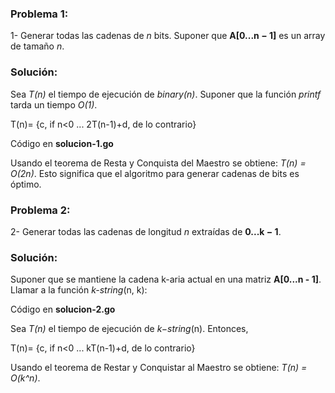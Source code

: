 
### Problema 1:

1- Generar todas las cadenas de *n* bits. Suponer que **A[0...n − 1]** es un array de tamaño *n*.

### Solución:

Sea *T(n)* el tiempo de ejecución de *binary(n)*. Suponer que la función *printf* tarda un tiempo *O(1)*.

T(n)= {c, if n<0 ... 2T(n-1)+d, de lo contrario}

Código en **solucion-1.go**

Usando el teorema de Resta y Conquista del Maestro se obtiene: *T(n) = O(2n)*. Esto significa que el algoritmo para generar cadenas de bits es óptimo.

### Problema 2:

2- Generar todas las cadenas de longitud *n* extraídas de **0...k − 1**.

### Solución:

Suponer que se mantiene la cadena k-aria actual en una matriz **A[0...n - 1]**. Llamar a la función *k-string*(n, k):

Código en **solucion-2.go**

Sea *T(n)* el tiempo de ejecución de *k−string*(n). Entonces,

T(n)= {c, if n<0 ... kT(n-1)+d, de lo contrario}

Usando el teorema de Restar y Conquistar al Maestro se obtiene: *T(n) = O(k^n)*.